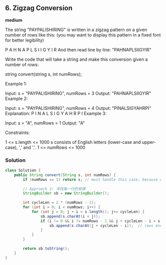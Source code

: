 ## 6. Zigzag Conversion

**medium**

The string "PAYPALISHIRING" is written in a zigzag pattern on a given number of rows like this: (you may want to display this pattern in a fixed font for better legibility)

P   A   H   N
A P L S I I G
Y   I   R
And then read line by line: "PAHNAPLSIIGYIR"

Write the code that will take a string and make this conversion given a number of rows:

string convert(string s, int numRows);
 

Example 1:

Input: s = "PAYPALISHIRING", numRows = 3
Output: "PAHNAPLSIIGYIR"
Example 2:

Input: s = "PAYPALISHIRING", numRows = 4
Output: "PINALSIGYAHRPI"
Explanation:
P     I    N
A   L S  I G
Y A   H R
P     I
Example 3:

Input: s = "A", numRows = 1
Output: "A"
 

Constraints:

1 <= s.length <= 1000
s consists of English letters (lower-case and upper-case), ',' and '.'.
1 <= numRows <= 1000

### Solution

```java
class Solution {
    public String convert(String s, int numRows) {
        if (numRows == 1) return s; // must handle this case, because cycleLen will be 0 in this case
        
        // Approach 2: 寻找每一行的规律
        StringBuilder sb = new StringBuilder();
        
        int cycleLen = 2 * (numRows - 1);
        for (int i = 0; i < numRows; i++) {
            for (int j = 0; j + i < s.length(); j+= cycleLen) {
                sb.append(s.charAt(i + j));
                if (i != 0 && i != numRows - 1 && j + cycleLen - i < s.length()) {
                    sb.append(s.charAt(j + cycleLen - i));  // rows except 1th and nth row, should append also elements with index "(k+1)(2⋅numRows−2)−i"
                }
            }
        }
        
        return sb.toString();
    }
}
```
